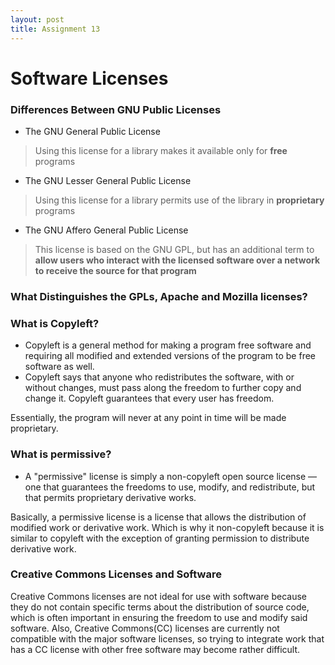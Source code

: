 ```yaml
---
layout: post
title: Assignment 13
---
```

# Software Licenses
### Differences Between GNU Public Licenses 
- The GNU General Public License
> Using this license for a library makes it available only for **free** programs
- The GNU Lesser General Public License
> Using this license for a library permits use of the library in **proprietary** programs
- The GNU Affero General Public License
> This license is based on the GNU GPL, but has an additional term to **allow users who interact with the licensed software over a network to receive the source for that program**

### What Distinguishes the GPLs, Apache and Mozilla licenses?

### What is Copyleft?
- Copyleft is a general method for making a program free software and requiring all modified and extended versions of the program to be free software as well.
- Copyleft says that anyone who redistributes the software, with or without changes, must pass along the freedom to further copy and change it. Copyleft guarantees that every user has freedom.

Essentially, the program will never at any point in time will be made proprietary. 

### What is permissive?
- A "permissive" license is simply a non-copyleft open source license — one that guarantees the freedoms to use, modify, and redistribute, but that permits proprietary derivative works. 

Basically, a permissive license is a license that allows the distribution of modified work or derivative work. Which is why
it non-copyleft because it is similar to copyleft with the exception of granting permission to distribute derivative work.

### Creative Commons Licenses and Software 
Creative Commons licenses are not ideal for use with software because they do not contain specific terms about the distribution
of source code, which is often important in ensuring the freedom to use and modify said software. Also, Creative Commons(CC)
licenses are currently not compatible with the major software licenses, so trying to integrate work that has a CC license with
other free software may become rather difficult.

